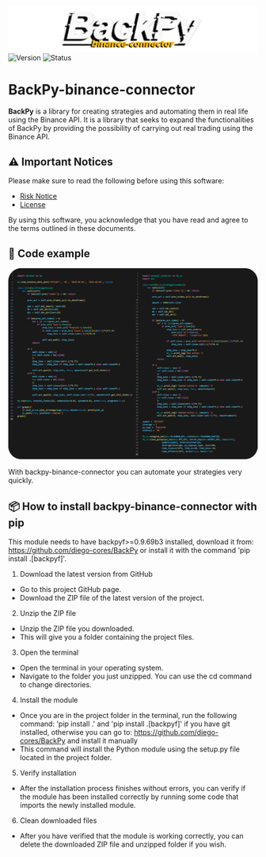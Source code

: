 ![BackPy-binance-connector logo](images/logo.png)  
![Version](https://img.shields.io/badge/version-0.1.6a2-blue)
![Status](https://img.shields.io/badge/status-alfa-red)

# BackPy-binance-connector

**BackPy** is a library for creating strategies and automating them in real life using the Binance API.
It is a library that seeks to expand the functionalities of BackPy by 
providing the possibility of carrying out real trading using the Binance API.

## ⚠️ Important Notices

Please make sure to read the following before using this software:

- [Risk Notice](Risk_notice.txt)
- [License](LICENSE)

By using this software, you acknowledge that you have read and agree to the terms outlined in these documents.

## 🚀 Code example
![code comparison](images/code1.png)

With backpy-binance-connector you can automate your strategies very quickly.

## 📦 How to install backpy-binance-connector with pip

This module needs to have backpyf>=0.9.69b3 installed, download it 
from: https://github.com/diego-cores/BackPy or install it 
with the command 'pip install .[backpyf]'.

1. Download the latest version from GitHub
- Go to this project GitHub page.
- Download the ZIP file of the latest version of the project.
2. Unzip the ZIP file
- Unzip the ZIP file you downloaded.
- This will give you a folder containing the project files.
3. Open the terminal
- Open the terminal in your operating system.
- Navigate to the folder you just unzipped. You can use the cd command to change directories.
4. Install the module
- Once you are in the project folder in the terminal, run the following command: 'pip install .' 
    and 'pip install .[backpyf]' if you have git installed, otherwise you can go to: https://github.com/diego-cores/BackPy and install it manually
- This command will install the Python module using the setup.py file located in the project folder.
5. Verify installation
- After the installation process finishes without errors, you can verify if the module has been installed correctly by running some code that imports the newly installed module.
6. Clean downloaded files
- After you have verified that the module is working correctly, you can delete the downloaded ZIP file and unzipped folder if you wish.

